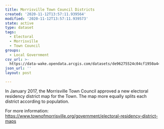 ```yaml
---
title: Morrisville Town Council Districts
created: '2020-11-12T13:57:11.939564'
modified: '2020-11-12T13:57:11.939573'
state: active
type: dataset
tags:
  - Electoral
  - Morrisville
  - Town Council
groups:
  - Local Government
csv_url: >-
  https://data-wake.opendata.arcgis.com/datasets/de96275524c04cf1950a449dde59c76b_0.csv?outSR=%7B%22latestWkid%22%3A2264%2C%22wkid%22%3A102719%7D
json_url: ''
layout: post

---
```

In January 2017, the Morrisville Town Council approved a new electoral residency district map for the Town. The map more equally splits each district according to population.

For more information: <a href='https://www.townofmorrisville.org/government/electoral-residency-district-maps' target='_blank'>https://www.townofmorrisville.org/government/electoral-residency-district-maps</a>
